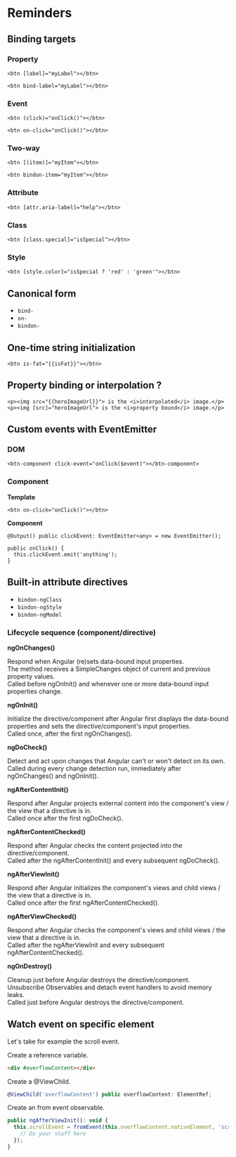 # Reminders

## Binding targets

### Property

```
<btn [label]="myLabel"></btn>

<btn bind-label="myLabel"></btn>
```

### Event

```
<btn (click)="onClick()"></btn>

<btn on-click="onClick()"></btn>
```

### Two-way

```
<btn [(item)]="myItem"></btn>

<btn bindon-item="myItem"></btn>
```

### Attribute

```
<btn [attr.aria-label]="help"></btn>
```

### Class

```
<btn [class.special]="isSpecial"></btn>
```

### Style

```
<btn [style.color]="isSpecial ? 'red' : 'green'"></btn>
```

## Canonical form

- `bind-`
- `on-`
- `bindon-`

## One-time string initialization

```
<btn is-fat="{{isFat}}"></btn>
```

## Property binding or interpolation ?

```
<p><img src="{{heroImageUrl}}"> is the <i>interpolated</i> image.</p>
<p><img [src]="heroImageUrl"> is the <i>property bound</i> image.</p>
```

## Custom events with EventEmitter

### DOM 

```
<btn-component click-event="onClick($event)"></btn-component>
```

### Component

**Template**

```
<btn on-click="onClick()"></btn>
```

**Component**

```
@Output() public clickEvent: EventEmitter<any> = new EventEmitter();

public onClick() {
  this.clickEvent.emit('anything');
}
```

## Built-in attribute directives

- `bindon-ngClass`
- `bindon-ngStyle`
- `bindon-ngModel`

### Lifecycle sequence (component/directive)

**ngOnChanges()**

Respond when Angular (re)sets data-bound input properties.  
The method receives a SimpleChanges object of current and previous property values.  
Called before ngOnInit() and whenever one or more data-bound input properties change.

**ngOnInit()**

Initialize the directive/component after Angular first displays the data-bound properties and sets the directive/component's input properties.  
Called once, after the first ngOnChanges().

**ngDoCheck()**

Detect and act upon changes that Angular can't or won't detect on its own.  
Called during every change detection run, immediately after ngOnChanges() and ngOnInit().

**ngAfterContentInit()**

Respond after Angular projects external content into the component's view / the view that a directive is in.  
Called once after the first ngDoCheck().

**ngAfterContentChecked()**

Respond after Angular checks the content projected into the directive/component.  
Called after the ngAfterContentInit() and every subsequent ngDoCheck().

**ngAfterViewInit()**

Respond after Angular initializes the component's views and child views / the view that a directive is in.  
Called once after the first ngAfterContentChecked().

**ngAfterViewChecked()**

Respond after Angular checks the component's views and child views / the view that a directive is in.  
Called after the ngAfterViewInit and every subsequent ngAfterContentChecked().

**ngOnDestroy()**

Cleanup just before Angular destroys the directive/component.  
Unsubscribe Observables and detach event handlers to avoid memory leaks.  
Called just before Angular destroys the directive/component.

## Watch event on specific element

Let's take for example the scroll event.

Create a reference variable.

```html
<div #overflowContent></div>
```

Create a @ViewChild.

```javascript
@ViewChild('overflowContent') public overflowContent: ElementRef;
```

Create an from event observable.

```javascript
public ngAfterViewInit(): void {
  this.scrollEvent = fromEvent(this.overflowContent.nativeElement, 'scroll').subscribe(() => {
    // Do your stuff here
  });
}
```
